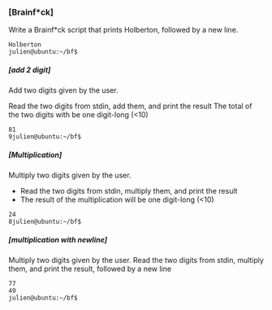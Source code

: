 ### [Brainf*ck]
Write a Brainf*ck script that prints Holberton, followed by a new line.
```julien@ubuntu:~/bf$ bf 1000-holberton.bf 
Holberton
julien@ubuntu:~/bf$
```
##### [add 2 digit]
Add two digits given by the user.

Read the two digits from stdin, add them, and print the result
The total of the two digits with be one digit-long (<10)
```julien@ubuntu:~/bf$ bf ./1001-add.bf
81
9julien@ubuntu:~/bf$
```
##### [Multiplication]
Multiply two digits given by the user.

* Read the two digits from stdin, multiply them, and print the result
* The result of the multiplication will be one digit-long (<10)
```julien@ubuntu:~/bf$ bf 1002-mul.bf
24
8julien@ubuntu:~/bf$
```
##### [multiplication with newline]
Multiply two digits given by the user.
Read the two digits from stdin, multiply them, and print the result, followed by a new line
```julien@ubuntu:~/bf$ bf 1003-mul.bf 
77
49
julien@ubuntu:~/bf$ 
